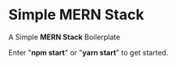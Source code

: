 # Simple MERN Stack

A Simple <b>MERN Stack</b> Boilerplate

Enter "<b>npm start</b>" or "<b>yarn start</b>" to get started.
